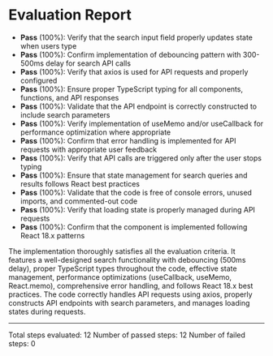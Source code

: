 # Evaluation Report

- **Pass** (100%): Verify that the search input field properly updates state when users type
- **Pass** (100%): Confirm implementation of debouncing pattern with 300-500ms delay for search API calls
- **Pass** (100%): Verify that axios is used for API requests and properly configured
- **Pass** (100%): Ensure proper TypeScript typing for all components, functions, and API responses
- **Pass** (100%): Validate that the API endpoint is correctly constructed to include search parameters
- **Pass** (100%): Verify implementation of useMemo and/or useCallback for performance optimization where appropriate
- **Pass** (100%): Confirm that error handling is implemented for API requests with appropriate user feedback
- **Pass** (100%): Verify that API calls are triggered only after the user stops typing
- **Pass** (100%): Ensure that state management for search queries and results follows React best practices
- **Pass** (100%): Validate that the code is free of console errors, unused imports, and commented-out code
- **Pass** (100%): Verify that loading state is properly managed during API requests
- **Pass** (100%): Confirm that the component is implemented following React 18.x patterns

The implementation thoroughly satisfies all the evaluation criteria. It features a well-designed search functionality with debouncing (500ms delay), proper TypeScript types throughout the code, effective state management, performance optimizations (useCallback, useMemo, React.memo), comprehensive error handling, and follows React 18.x best practices. The code correctly handles API requests using axios, properly constructs API endpoints with search parameters, and manages loading states during requests.

---

Total steps evaluated: 12
Number of passed steps: 12
Number of failed steps: 0